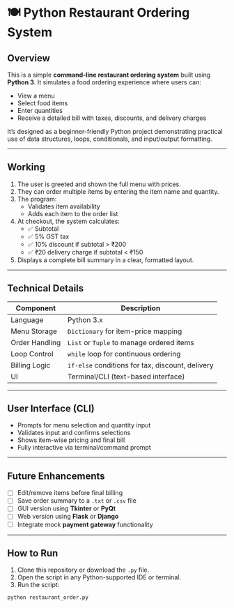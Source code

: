 # 🍽️ Python Restaurant Ordering System

## Overview

This is a simple **command-line restaurant ordering system** built using **Python 3**. It simulates a food ordering experience where users can:

- View a menu
- Select food items
- Enter quantities
- Receive a detailed bill with taxes, discounts, and delivery charges

It’s designed as a beginner-friendly Python project demonstrating practical use of data structures, loops, conditionals, and input/output formatting.

---

##  Working

1. The user is greeted and shown the full menu with prices.
2. They can order multiple items by entering the item name and quantity.
3. The program:
   - Validates item availability
   - Adds each item to the order list
4. At checkout, the system calculates:
   - ✅ Subtotal
   - ✅ 5% GST tax
   - ✅ 10% discount if subtotal > ₹200
   - ✅ ₹20 delivery charge if subtotal < ₹150
5. Displays a complete bill summary in a clear, formatted layout.

---

## Technical Details

| Component       | Description                                      |
|----------------|--------------------------------------------------|
| Language        | Python 3.x                                       |
| Menu Storage    | `Dictionary` for item-price mapping              |
| Order Handling  | `List` or `Tuple` to manage ordered items        |
| Loop Control    | `while` loop for continuous ordering             |
| Billing Logic   | `if-else` conditions for tax, discount, delivery |
| UI              | Terminal/CLI (text-based interface)              |

---

##  User Interface (CLI)

- Prompts for menu selection and quantity input
- Validates input and confirms selections
- Shows item-wise pricing and final bill
- Fully interactive via terminal/command prompt

---

## Future Enhancements

- [ ] Edit/remove items before final billing
- [ ] Save order summary to a `.txt` or `.csv` file
- [ ] GUI version using **Tkinter** or **PyQt**
- [ ] Web version using **Flask** or **Django**
- [ ] Integrate mock **payment gateway** functionality

---

##  How to Run

1. Clone this repository or download the `.py` file.
2. Open the script in any Python-supported IDE or terminal.
3. Run the script:

```bash
python restaurant_order.py
